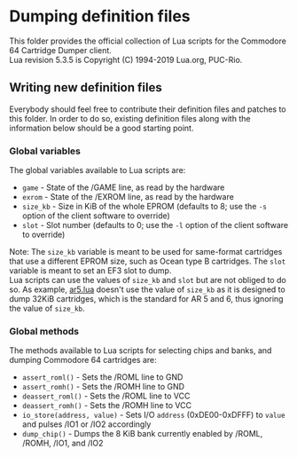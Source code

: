 # Dumping definition files

This folder provides the official collection of Lua scripts for the Commodore 64 Cartridge Dumper client.<br>
Lua revision 5.3.5 is Copyright (C) 1994-2019 Lua.org, PUC-Rio.

## Writing new definition files

Everybody should feel free to contribute their definition files and patches to this folder. In order to do so, existing definition files along with the information below should be a good starting point.

### Global variables

The global variables available to Lua scripts are:
 - `game` - State of the /GAME line, as read by the hardware
 - `exrom` - State of the /EXROM line, as read by the hardware
 - `size_kb` - Size in KiB of the whole EPROM (defaults to 8; use the `-s` option of the client software to override)
 - `slot` - Slot number (defaults to 0; use the `-l` option of the client software to override)

Note: The `size_kb` variable is meant to be used for same-format cartridges that use a different EPROM size, such as Ocean type B cartridges. The `slot` variable is meant to set an EF3 slot to dump.<br>
Lua scripts can use the values of `size_kb` and `slot` but are not obliged to do so. As example, [ar5.lua](ar5.lua) doesn't use the value of `size_kb` as it is designed to dump 32KiB cartridges, which is the standard for AR 5 and 6, thus ignoring the value of `size_kb`.

### Global methods

The methods available to Lua scripts for selecting chips and banks, and dumping Commodore 64 cartridges are:
 - `assert_roml()` - Sets the /ROML line to GND
 - `assert_romh()` - Sets the /ROMH line to GND
 - `deassert_roml()` - Sets the /ROML line to VCC
 - `deassert_romh()` - Sets the /ROMH line to VCC
 - `io_store(address, value)` - Sets I/O `address` (0xDE00-0xDFFF) to `value` and pulses /IO1 or /IO2 accordingly
 - `dump_chip()` - Dumps the 8 KiB bank currently enabled by /ROML, /ROMH, /IO1, and /IO2
